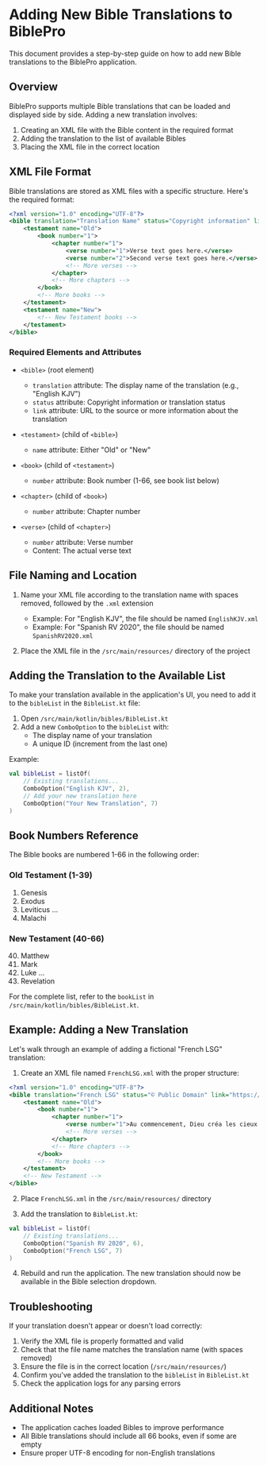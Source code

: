 # Adding New Bible Translations to BiblePro

This document provides a step-by-step guide on how to add new Bible translations to the BiblePro application.

## Overview

BiblePro supports multiple Bible translations that can be loaded and displayed side by side. Adding a new translation involves:

1. Creating an XML file with the Bible content in the required format
2. Adding the translation to the list of available Bibles
3. Placing the XML file in the correct location

## XML File Format

Bible translations are stored as XML files with a specific structure. Here's the required format:

```xml
<?xml version="1.0" encoding="UTF-8"?>
<bible translation="Translation Name" status="Copyright information" link="Source URL">
    <testament name="Old">
        <book number="1">
            <chapter number="1">
                <verse number="1">Verse text goes here.</verse>
                <verse number="2">Second verse text goes here.</verse>
                <!-- More verses -->
            </chapter>
            <!-- More chapters -->
        </book>
        <!-- More books -->
    </testament>
    <testament name="New">
        <!-- New Testament books -->
    </testament>
</bible>
```

### Required Elements and Attributes

- `<bible>` (root element)
  - `translation` attribute: The display name of the translation (e.g., "English KJV")
  - `status` attribute: Copyright information or translation status
  - `link` attribute: URL to the source or more information about the translation
  
- `<testament>` (child of `<bible>`)
  - `name` attribute: Either "Old" or "New"
  
- `<book>` (child of `<testament>`)
  - `number` attribute: Book number (1-66, see book list below)
  
- `<chapter>` (child of `<book>`)
  - `number` attribute: Chapter number
  
- `<verse>` (child of `<chapter>`)
  - `number` attribute: Verse number
  - Content: The actual verse text

## File Naming and Location

1. Name your XML file according to the translation name with spaces removed, followed by the `.xml` extension
   - Example: For "English KJV", the file should be named `EnglishKJV.xml`
   - Example: For "Spanish RV 2020", the file should be named `SpanishRV2020.xml`

2. Place the XML file in the `/src/main/resources/` directory of the project

## Adding the Translation to the Available List

To make your translation available in the application's UI, you need to add it to the `bibleList` in the `BibleList.kt` file:

1. Open `/src/main/kotlin/bibles/BibleList.kt`
2. Add a new `ComboOption` to the `bibleList` with:
   - The display name of your translation
   - A unique ID (increment from the last one)

Example:
```kotlin
val bibleList = listOf(
    // Existing translations...
    ComboOption("English KJV", 2),
    // Add your new translation here
    ComboOption("Your New Translation", 7)
)
```

## Book Numbers Reference

The Bible books are numbered 1-66 in the following order:

### Old Testament (1-39)
1. Genesis
2. Exodus
3. Leviticus
...
39. Malachi

### New Testament (40-66)
40. Matthew
41. Mark
42. Luke
...
66. Revelation

For the complete list, refer to the `bookList` in `/src/main/kotlin/bibles/BibleList.kt`.

## Example: Adding a New Translation

Let's walk through an example of adding a fictional "French LSG" translation:

1. Create an XML file named `FrenchLSG.xml` with the proper structure:

```xml
<?xml version="1.0" encoding="UTF-8"?>
<bible translation="French LSG" status="© Public Domain" link="https://example.com/french-lsg">
    <testament name="Old">
        <book number="1">
            <chapter number="1">
                <verse number="1">Au commencement, Dieu créa les cieux et la terre.</verse>
                <!-- More verses -->
            </chapter>
            <!-- More chapters -->
        </book>
        <!-- More books -->
    </testament>
    <!-- New Testament -->
</bible>
```

2. Place `FrenchLSG.xml` in the `/src/main/resources/` directory

3. Add the translation to `BibleList.kt`:

```kotlin
val bibleList = listOf(
    // Existing translations...
    ComboOption("Spanish RV 2020", 6),
    ComboOption("French LSG", 7)
)
```

4. Rebuild and run the application. The new translation should now be available in the Bible selection dropdown.

## Troubleshooting

If your translation doesn't appear or doesn't load correctly:

1. Verify the XML file is properly formatted and valid
2. Check that the file name matches the translation name (with spaces removed)
3. Ensure the file is in the correct location (`/src/main/resources/`)
4. Confirm you've added the translation to the `bibleList` in `BibleList.kt`
5. Check the application logs for any parsing errors

## Additional Notes

- The application caches loaded Bibles to improve performance
- All Bible translations should include all 66 books, even if some are empty
- Ensure proper UTF-8 encoding for non-English translations